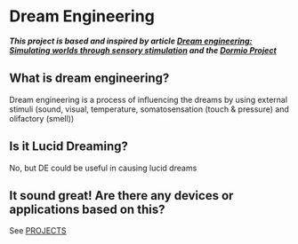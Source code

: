 # Dream Engineering
***This project is based  and inspired by article [Dream engineering: Simulating worlds through sensory stimulation](https://www.sciencedirect.com/science/article/pii/S1053810020300325) and the [Dormio Project](https://www.media.mit.edu/projects/sleep-creativity/overview/)***

## What is dream engineering?
Dream engineering is a process of influencing the dreams by using external stimuli (sound, visual, temperature, somatosensation (touch & pressure) and olifactory (smell)) 

## Is it Lucid Dreaming?
No, but DE could be useful in causing lucid dreams

## It sound great! Are there any devices or applications based on this?
See [PROJECTS](PROJECTS.md)


